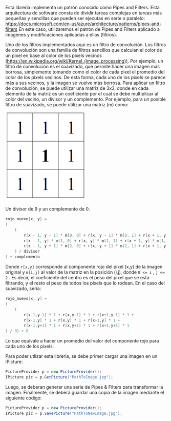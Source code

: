 Esta librería implementa un patrón conocido como Pipes and Filters. Esta arquitectura de software consta de dividir tareas complejas en tareas más pequeñas y sencillas que pueden ser ejecutas en serie o paralelo: https://docs.microsoft.com/en-us/azure/architecture/patterns/pipes-and-filters
En este caso, utilizaremos el patrón de Pipes and Filters aplicado a imagenes y modificaciones aplicadas a ellas (filtros).

Uno de los filtros implementados aqui es un filtro de convolución. Los filtros de convolución son una familia de filtros
sencillos que calculan el color de un pixel en base al color de los pixels vecinos (https://en.wikipedia.org/wiki/Kernel_(image_processing)).
Por ejemplo, un filtro de convolución es el suavizado, que permite hacer una imagen más
borrosa, simplemente tomando como el color de cada pixel el promedio del color de los pixels
vecinos. De esta forma, cada uno de los pixels se parece más a sus vecinos, y la imagen se
vuelve más borrosa.
Para aplicar un filtro de convolución, se puede utilizar una matriz de 3x3, donde en cada
elemento de la matriz es un coeficiente por el cual se debe multiplicar al color del vecino, un
divisor y un complemento.
Por ejemplo, para un posible filtro de suavizado, se puede utilizar una matriz (m) como:

![alt text](https://github.com/fedemartino/CompAndDel/blob/master/matrix.png)

Un divisor de 9 y un complemento de 0.
```c#
rojo_nuevo[x, y] =
(
    (
        r[x - 1, y - 1] * m[0, 0] + r[x, y - 1] * m[0, 1] + r[x + 1, y – 1] * m[0, 2] +
        r[x - 1, y] * m[1, 0] + r[x, y] * m[1, 1] + r[x + 1, y] * m[1, 2] +
        r[x - 1, y + 1] * m[2, 0] + r[x, y + 1] * m[2, 1] + r[x + 1, y + 1] * m[2, 2]
    ) / divisor
) + complemento
```

Donde ``` r[x,y] ``` corresponde al componente rojo del pixel (x,y) de la imagen original y ```m[i,j]``` al
valor de la matriz en la posición (i,j), donde ```0 <= i``` , ```j <= 2``` . Es decir, el coeficiente del centro
es el peso del pixel que se está filtrando, y el resto el peso de todos los pixels que lo rodean.
En el caso del suavizado, sería:
```c#
rojo_nuevo[x, y] =
(
    (
        r[x-1,y-1] * 1 + r[x,y-1] * 1 + r[x+1,y-1] * 1 +
        r[x-1,y] * 1 + r[x,y] * 1 + r[x+1,y] * 1 +
        r[x-1,y+1] * 1 + r[x,y+1] * 1 + r[x+1,y+1] * 1
) / 9) + 0
```
Lo que equivale a hacer un promedio del valor del componente rojo para cada uno de los
pixels.

Para poder utlizar esta libreria, se debe primer cargar una imagen en un IPicture:
```c#
PictureProvider p = new PictureProvider();
IPicture pic = p.GetPicture("PathToImage.jpg");
```
Luego, se deberan generar una serie de Pipes & Filters para transformar la imagen. Finalmente, se deberá guardar una copia de la imagen mediante el siguiente código:

```c#
PictureProvider p = new PictureProvider();
IPicture pic = p.SavePicture("PathToNewImage.jpg");
```
